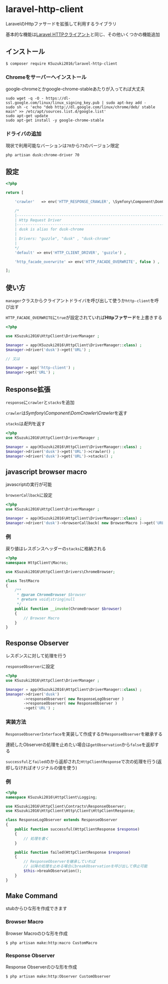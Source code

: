 # laravel-http-client

LaravelのHttpファサードを拡張して利用するライブラリ

基本的な機能は[Laravel HTTPクライアント]と同じ、その他いくつかの機能追加

## インストール

``` shell script
$ composer require KSuzuki2016/laravel-http-client
```

### Chromeをサーバーへインストール 

google-chromeとかgoogle-chrome-stableあたりが入ってれば大丈夫  

``` shell script
sudo wget -q -O - https://dl-ssl.google.com/linux/linux_signing_key.pub | sudo apt-key add -
sudo sh -c 'echo "deb http://dl.google.com/linux/chrome/deb/ stable main" >> /etc/apt/sources.list.d/google.list'
sudo apt-get update
sudo apt-get install -y google-chrome-stable
```

### ドライバの追加

現状で利用可能なバーションは`70`から`73`のバージョン限定

``` shell script
php artisan dusk:chrome-driver 70
```

## 設定

``` php
<?php

return [

    'crawler'   => env('HTTP_RESPONSE_CRAWLER', \Symfony\Component\DomCrawler\Crawler::class ) ,

    /*
    |--------------------------------------------------------------------------
    | Http Request Driver
    |--------------------------------------------------------------------------
    | dusk is alias for dusk-chrome
    |
    | Drivers: "guzzle", "dusk" , "dusk-chrome"
    |
    */
    'default' => env('HTTP_CLIENT_DRIVER', 'guzzle') ,

    'http_facade_overwrite' => env('HTTP_FACADE_OVERWRITE', false ) ,

];
```

## 使い方

`manager`クラスからクライアントドライバを呼び出して使うか`http-client`を呼び出す

`HTTP_FACADE_OVERWRITE`に`true`が設定されていれば**Httpファサード**を上書きする

``` php
<?php

use KSuzuki2016\HttpClient\DriverManager ;

$manager = app(KSuzuki2016\HttpClient\DriverManager::class) ;
$manager->driver('dusk')->get('URL') ;

// 又は

$manager = app('http-client') ;
$manager->get('URL') ;
```

## Response拡張

`response`に`crawler`と`stacks`を追加

`crawler`は*Symfony\Component\DomCrawler\Crawler*を返す

`stacks`は*配列*を返す

``` php
<?php
use KSuzuki2016\HttpClient\DriverManager ;

$manager = app(KSuzuki2016\HttpClient\DriverManager::class) ;
$manager->driver('dusk')->get('URL')->crawler() ;
$manager->driver('dusk')->get('URL')->stacks() ;
```

## javascript browser macro

javascriptの実行が可能

`browserCallback`に設定

``` php
<?php
use KSuzuki2016\HttpClient\DriverManager ;

$manager = app(KSuzuki2016\HttpClient\DriverManager::class) ;
$manager->driver('dusk')->browserCallback( new BrowserMacro )->get('URL') ;
```

### 例

戻り値はレスポンスヘッダーの`stacks`に格納される

``` php
<?php
namespace HttpClient\Macros;

use KSuzuki2016\HttpClient\Drivers\ChromeBrowser;

class TestMacro
{
    /**
     * @param ChromeBrowser $browser
     * @return void|string|null
     */
    public function __invoke(ChromeBrowser $browser)
    {
        // Browser Macro
    }
}
```

## Response Observer

レスポンスに対して処理を行う

`responseObserver`に設定

``` php
<?php
use KSuzuki2016\HttpClient\DriverManager ;

$manager = app(KSuzuki2016\HttpClient\DriverManager::class) ;
$manager->driver('dusk')
        ->responseObserver( new ResponseLogObserver )
        ->responseObserver( new ResponseObserver )
        ->get('URL') ;
```

### 実装方法

`ResponseObserverInterface`を実装して作成するか`ResponseObserver`を継承する

連続したObserverの処理を止めたい場合は`getObservation`から`false`を返却する

`successful`と`failed`のから返却された`HttpClientResponse`で次の処理を行う(返却しなければオリジナルの値を使う)

### 例

``` php
<?php
namespace KSuzuki2016\HttpClient\Logging;

use KSuzuki2016\HttpClient\Contracts\ResponseObserver;
use KSuzuki2016\HttpClient\Http\Client\HttpClientResponse;

class ResponseLogObserver extends ResponseObserver
{
    public function successful(HttpClientResponse $response)
    {
        // 処理を書く
    }

    public function failed(HttpClientResponse $response)
    {
        // ResponseObserverを継承していれば
        // 以降の処理を止める場合にbreakObservationを呼び出して停止可能
        $this->breakObservation();
    }
}
```

## Make Command

stubからひな形を作成できます

### Browser Macro

Browser Macroのひな形を作成

``` shell script
$ php artisan make:http:macro CustomMacro
```

### Response Observer

Response Observerのひな形を作成

``` shell script
$ php artisan make:http:Observer CustomObserver
```

[Laravel HTTPクライアント]:https://readouble.com/laravel/8.x/ja/http-client.html
